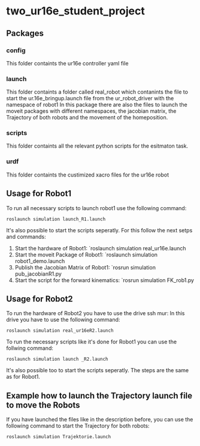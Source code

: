 # two_ur16e_student_project

## Packages

### config
This folder containts the ur16e controller yaml file

### launch
This folder containts a folder called real_robot which contanints the file to start the ur.16e_bringup.launch file from the ur_robot_driver with the namespace of robot1
In this package there are also the files to launch the moveit packages with different namespaces, the jacobian matrix, the Trajectory of both robots and the movement of the homeposition.

### scripts
This folder containts all the relevant python scripts for the esitmaton task.

### urdf
This folder containts the custimized xacro files for the ur16e robot

## Usage for Robot1
To run all necessary scripts to launch robot1 use the following command:

`roslaunch simulation launch_R1.launch`

It's also possible to start the scripts seperatly. For this follow the next setps and commands:

1. Start the hardware of Robot1: `roslaunch simulation real_ur16e.launch
2. Start the moveit Package of Robot1: `roslaunch simulation robot1_demo.launch
3. Publish the Jacobian Matrix of Robot1: `rosrun simulation pub_jacobianR1.py
4. Start the script for the forward kinematics: `rosrun simulation FK_rob1.py

## Usage for Robot2
To run the hardware of Robot2 you have to use the drive ssh mur: In this drive you have to use the following command:

`roslaunch simulation real_ur16eR2.launch`

To run the necessary scripts like it's done for Robot1 you can use the follwing command:

`roslaunch simulation launch _R2.launch`

It's also possible too to start the scripts seperatly. The steps are the same as for Robot1.

## Example how to launch the Trajectory launch file to move the Robots

If you have launched the files like in the description before, you can use the following command to start the Trajectory for both robots:

`roslaunch simulation Trajektorie.launch`
